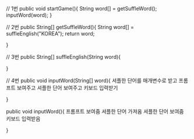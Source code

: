 // 1번
public void startGame(){
	String word[] = getSuffleWord();
	inputWord(word);
}

// 2번
public String[] getSuffleWord(){
	String word[] = suffleEnglish("KOREA");
	return word;

}

// 3번
public String[] suffleEnglish(String word){

}

// 4번
public void inputWord(String[] word){
	셔플한 단어를 매개변수로 받고
	프롬프트 보여주고
	셔플한 단어 보여주고
	키보드 입력받기

}

public void inputWord(){
	프롬프트 보여줌
	셔플한 단어 가져옴
	셔플한 단어 보여줌
	키보드 입력받음
	

}